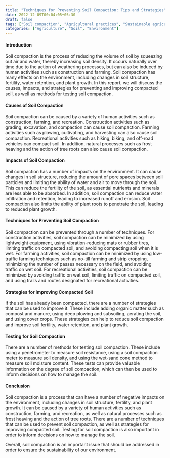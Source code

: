 ```yaml
---
title: "Techniques for Preventing Soil Compaction: Tips and Strategies"
date: 2022-12-09T00:04:05+05:30
draft: false
tags: ["Soil compaction", "Agricultural practices", "Sustainable agriculture", "Soil health", "Soil erosion"]
categories: ["Agriculture", "Soil", "Environment"]
---
```

#### Introduction

Soil compaction is the process of reducing the volume of soil by squeezing out air and water, thereby increasing soil density. It occurs naturally over time due to the action of weathering processes, but can also be induced by human activities such as construction and farming. Soil compaction has many effects on the environment, including changes in soil structure, fertility, water retention, and plant growth. In this report, we will discuss the causes, impacts, and strategies for preventing and improving compacted soil, as well as methods for testing soil compaction.

#### Causes of Soil Compaction

Soil compaction can be caused by a variety of human activities such as construction, farming, and recreation. Construction activities such as grading, excavation, and compaction can cause soil compaction. Farming activities such as plowing, cultivating, and harvesting can also cause soil compaction. Recreational activities such as hiking, biking, and off-road vehicles can compact soil. In addition, natural processes such as frost heaving and the action of tree roots can also cause soil compaction.

#### Impacts of Soil Compaction

Soil compaction has a number of impacts on the environment. It can cause changes in soil structure, reducing the amount of pore spaces between soil particles and limiting the ability of water and air to move through the soil. This can reduce the fertility of the soil, as essential nutrients and minerals are less able to be absorbed. In addition, soil compaction can reduce water infiltration and retention, leading to increased runoff and erosion. Soil compaction also limits the ability of plant roots to penetrate the soil, leading to reduced plant growth.

#### Techniques for Preventing Soil Compaction

Soil compaction can be prevented through a number of techniques. For construction activities, soil compaction can be minimized by using lightweight equipment, using vibration-reducing mats or rubber tires, limiting traffic on compacted soil, and avoiding compacting soil when it is wet. For farming activities, soil compaction can be minimized by using low-traffic farming techniques such as no-till farming and strip cropping, minimizing the number of passes necessary on the field, and avoiding traffic on wet soil. For recreational activities, soil compaction can be minimized by avoiding traffic on wet soil, limiting traffic on compacted soil, and using trails and routes designated for recreational activities.

#### Strategies for Improving Compacted Soil

If the soil has already been compacted, there are a number of strategies that can be used to improve it. These include adding organic matter such as compost and manure, using deep plowing and subsoiling, aerating the soil, and using cover crops. These strategies can help to reduce soil compaction and improve soil fertility, water retention, and plant growth.

#### Testing for Soil Compaction

There are a number of methods for testing soil compaction. These include using a penetrometer to measure soil resistance, using a soil compaction meter to measure soil density, and using the wet-sand cone method to measure soil moisture content. These tests can provide valuable information on the degree of soil compaction, which can then be used to inform decisions on how to manage the soil.

#### Conclusion

Soil compaction is a process that can have a number of negative impacts on the environment, including changes in soil structure, fertility, and plant growth. It can be caused by a variety of human activities such as construction, farming, and recreation, as well as natural processes such as frost heaving and the action of tree roots. There are a number of techniques that can be used to prevent soil compaction, as well as strategies for improving compacted soil. Testing for soil compaction is also important in order to inform decisions on how to manage the soil. 

Overall, soil compaction is an important issue that should be addressed in order to ensure the sustainability of our environment.